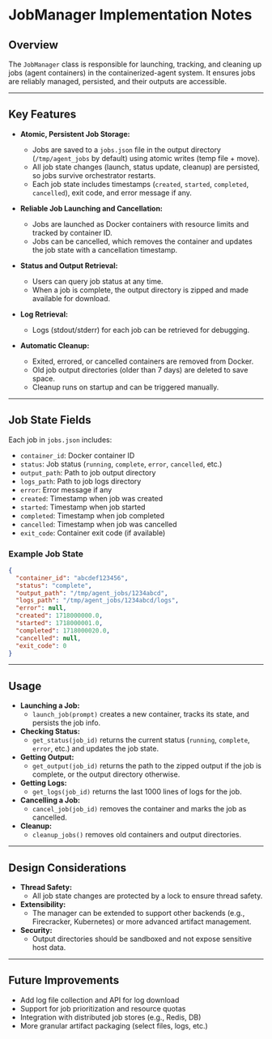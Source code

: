 # JobManager Implementation Notes

## Overview
The `JobManager` class is responsible for launching, tracking, and cleaning up jobs (agent containers) in the containerized-agent system. It ensures jobs are reliably managed, persisted, and their outputs are accessible.

---

## Key Features

- **Atomic, Persistent Job Storage:**
  - Jobs are saved to a `jobs.json` file in the output directory (`/tmp/agent_jobs` by default) using atomic writes (temp file + move).
  - All job state changes (launch, status update, cleanup) are persisted, so jobs survive orchestrator restarts.
  - Each job state includes timestamps (`created`, `started`, `completed`, `cancelled`), exit code, and error message if any.

- **Reliable Job Launching and Cancellation:**
  - Jobs are launched as Docker containers with resource limits and tracked by container ID.
  - Jobs can be cancelled, which removes the container and updates the job state with a cancellation timestamp.

- **Status and Output Retrieval:**
  - Users can query job status at any time.
  - When a job is complete, the output directory is zipped and made available for download.

- **Log Retrieval:**
  - Logs (stdout/stderr) for each job can be retrieved for debugging.

- **Automatic Cleanup:**
  - Exited, errored, or cancelled containers are removed from Docker.
  - Old job output directories (older than 7 days) are deleted to save space.
  - Cleanup runs on startup and can be triggered manually.

---

## Job State Fields
Each job in `jobs.json` includes:
- `container_id`: Docker container ID
- `status`: Job status (`running`, `complete`, `error`, `cancelled`, etc.)
- `output_path`: Path to job output directory
- `logs_path`: Path to job logs directory
- `error`: Error message if any
- `created`: Timestamp when job was created
- `started`: Timestamp when job started
- `completed`: Timestamp when job completed
- `cancelled`: Timestamp when job was cancelled
- `exit_code`: Container exit code (if available)

### Example Job State
```json
{
  "container_id": "abcdef123456",
  "status": "complete",
  "output_path": "/tmp/agent_jobs/1234abcd",
  "logs_path": "/tmp/agent_jobs/1234abcd/logs",
  "error": null,
  "created": 1718000000.0,
  "started": 1718000001.0,
  "completed": 1718000020.0,
  "cancelled": null,
  "exit_code": 0
}
```

---

## Usage

- **Launching a Job:**
  - `launch_job(prompt)` creates a new container, tracks its state, and persists the job info.
- **Checking Status:**
  - `get_status(job_id)` returns the current status (`running`, `complete`, `error`, etc.) and updates the job state.
- **Getting Output:**
  - `get_output(job_id)` returns the path to the zipped output if the job is complete, or the output directory otherwise.
- **Getting Logs:**
  - `get_logs(job_id)` returns the last 1000 lines of logs for the job.
- **Cancelling a Job:**
  - `cancel_job(job_id)` removes the container and marks the job as cancelled.
- **Cleanup:**
  - `cleanup_jobs()` removes old containers and output directories.

---

## Design Considerations

- **Thread Safety:**
  - All job state changes are protected by a lock to ensure thread safety.
- **Extensibility:**
  - The manager can be extended to support other backends (e.g., Firecracker, Kubernetes) or more advanced artifact management.
- **Security:**
  - Output directories should be sandboxed and not expose sensitive host data.

---

## Future Improvements
- Add log file collection and API for log download
- Support for job prioritization and resource quotas
- Integration with distributed job stores (e.g., Redis, DB)
- More granular artifact packaging (select files, logs, etc.) 